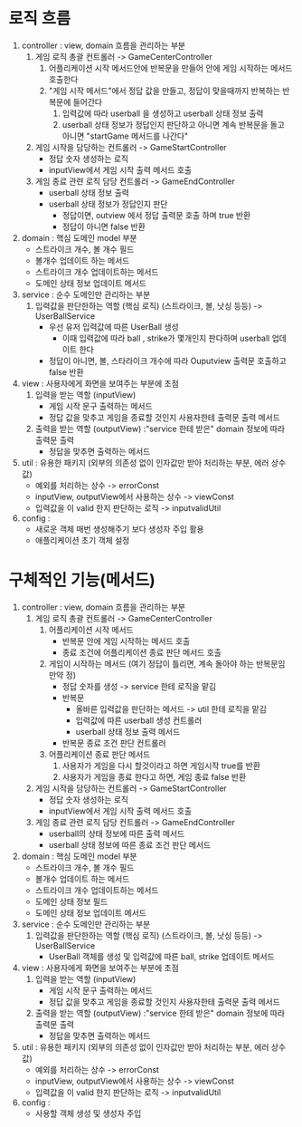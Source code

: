 # 로직 흐름

1. controller : view, domain 흐름을 관리하는 부분
    1. 게임 로직 총괄 컨트롤러 -> GameCenterController
        1. 어플리케이션 시작 메서드안에 반복문을 만들어 안에 게임 시작하는 메서드 호출한다
        2. "게임 시작 메서드"에서 정답 값을 만들고, 정답이 맞을때까지 반복하는 반복문에 들어간다
            1. 입력값에 따라 userball 을 생성하고 userball 상태 정보 출력
            2. userball 상태 정보가 정답인지 판단하고 아니면 계속 반복문을 돌고 아니면 "startGame 메서드를 나간다"
    2. 게임 시작을 담당하는 컨트롤러 -> GameStartController
        - 정답 숫자 생성하는 로직
        - inputView에서 게임 시작 출력 메서드 호출
    3. 게임 종료 관련 로직 담당 컨트롤러 -> GameEndController
        - userball 상태 정보 출력
        - userball 상태 정보가 정답인지 판단
            - 정답이면, outview 에서 정답 출력문 호출 하며 true 반환
            - 정답이 아니면 false 반환
2. domain : 핵심 도메인 model 부분
    - 스트라이크 개수, 볼 개수 필드
    - 볼개수 업데이트 하는 메서드
    - 스트라이크 개수 업데이트하는 메서드
    - 도메인 상태 정보 업데이트 메서드
3. service : 순수 도메인만 관리하는 부분
    1. 입력값을 판단한하는 역할 (핵심 로직) (스트라이크, 볼, 낫싱 등등)  -> UserBallService
        - 우선 유저 입력값에 따른 UserBall 생성
            - 이때 입력값에 따라 ball , strike가 몇개인지 판다하며 userball 업데이트 한다
        - 정답이 아니면, 볼, 스타라이크 개수에 따라 Ouputview 출력문 호출하고 false 반환
4. view : 사용자에게 화면을 보여주는 부분에 초점
    1. 입력을 받는 역할 (inputView)
        - 게임 시작 문구 출력하는 메서드
        - 정답 값을 맞추고 게임을 종료할 것인지 사용자한테 출력문 출력 메서드
    2. 출력을 받는 역할 (outputView) :"service 한테 받은" domain 정보에 따라 출력문 출력
        - 정답을 맞추면 출력하는 메서드
5. util : 유용한 패키지 (외부의 의존성 없이 인자값만 받아 처리하는 부분, 에러 상수값)
    - 예외를 처리하는 상수 -> errorConst
    - inputView, outputView에서 사용하는 상수 -> viewConst
    - 입력값을 이 valid 한지 판단하는 로직 -> inputvalidUtil
6. config :
    - 새로운 객체 매번 생성해주기 보다 생성자 주입 활용
    - 애플리케이션 초기 객체 설정

# 구체적인 기능(메서드)

1. controller : view, domain 흐름을 관리하는 부분
    1. 게임 로직 총괄 컨트롤러 -> GameCenterController
        1. 어플리케이션 시작 메서드
            - 반복문 안에 게임 시작하는 메서드 호출
            - 종료 조건에 어플리케이션 종료 판단 메서드 호출
        2. 게임이 시작하는 메서드 (여기 정답이 틀리면, 계속 돌아야 하는 반복문임 만약 정)
            - 정답 숫자를 생성 -> service 한테 로직을 맡김
            - 반복문
                - 올바른 입력값을 판단하는 메서드 -> util 한테 로직을 맡김
                - 입력값에 따른 userball 생성 컨트롤러
                - userball 상태 정보 출력 메서드
            - 반복문 종료 조건 판단 컨트롤러
        3. 어플리케이션 종료 판단 메서드
            1. 사용자가 게임을 다시 할것이라고 하면 게임시작 true를 반환
            2. 사용자가 게임을 종료 한다고 하면, 게임 종료 false 반환
    2. 게임 시작을 담당하는 컨트롤러 -> GameStartController
        - 정답 숫자 생성하는 로직
        - inputView에서 게임 시작 출력 메서드 호출
    3. 게임 종료 관련 로직 담당 컨트롤러 -> GameEndController
        - userball의 상태 정보에 따른 출력 메서드
        - userball 상태 정보에 따른 종료 조건 판단 메서드
4. domain : 핵심 도메인 model 부분
    - 스트라이크 개수, 볼 개수 필드
    - 볼개수 업데이트 하는 메서드
    - 스트라이크 개수 업데이트하는 메서드
    - 도메인 상태 정보 필드
    - 도메인 상태 정보 업데이트 메서드
5. service : 순수 도메인만 관리하는 부분
    1. 입력값을 판단한하는 역할 (핵심 로직) (스트라이크, 볼, 낫싱 등등)  -> UserBallService
        - UserBall 객체를 생성 및 입력값에 따른 ball, strike 업데이트 메서드
6. view : 사용자에게 화면을 보여주는 부분에 초점
    1. 입력을 받는 역할 (inputView)
        - 게임 시작 문구 출력하는 메서드
        - 정답 값을 맞추고 게임을 종료할 것인지 사용자한테 출력문 출력 메서드
    2. 출력을 받는 역할 (outputView) :"service 한테 받은" domain 정보에 따라 출력문 출력
        - 정답을 맞추면 출력하는 메서드
7. util : 유용한 패키지 (외부의 의존성 없이 인자값만 받아 처리하는 부분, 에러 상수값)
    - 예외를 처리하는 상수 -> errorConst
    - inputView, outputView에서 사용하는 상수 -> viewConst
    - 입력값을 이 valid 한지 판단하는 로직 -> inputvalidUtil
8. config :
    - 사용할 객체 생성 및 생성자 주입






